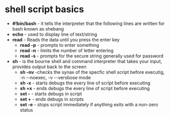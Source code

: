 # shell script basics
* **#!bin/bash** - it tells the interpreter that the following lines are written for bash known as shebang
* **echo** - used to display line of text/string
* **read** - Reads the data until you press the enter key
    * **read -p** - prompts to enter something 
    * **read -n** - limits the number of letter entering
    * **read -s** - prompts for the secure string generally used for password
* **sh** - is the bourne shell and command interpreter that takes your input, provides output back to the screen
    * **sh -nv** -checks the synax of the specfic shell script before executig, -n --noexec, -v --versbose mode 
    * **sh -x** - starts debugs the every line of script before executing 
    * **sh +x** - ends debugs the every line of script before executing 
    * **set -** - starts debugs in script
    * **set +** - ends debugs in scripts
    * **set -e** - stops script immediately if anything exits with a non-zero status
    
